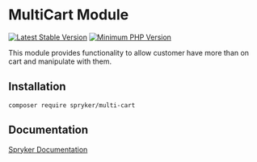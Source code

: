 # MultiCart Module
[![Latest Stable Version](https://poser.pugx.org/spryker/multi-cart/v/stable.svg)](https://packagist.org/packages/spryker/multi-cart)
[![Minimum PHP Version](https://img.shields.io/badge/php-%3E%3D%207.4-8892BF.svg)](https://php.net/)

This module provides functionality to allow customer have more than on cart and manipulate with them.

## Installation

```
composer require spryker/multi-cart
```

## Documentation

[Spryker Documentation](https://academy.spryker.com/developing_with_spryker/module_guide/modules.html)
